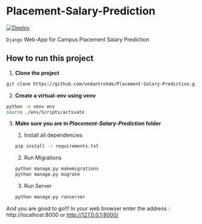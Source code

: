 # Placement-Salary-Prediction
[![Deploy](https://www.herokucdn.com/deploy/button.png)](https://heroku.com/deploy?template=https://github.com/vedantrokde/Placement-Salary-Prediction.git)

`Django` Web-App for Campus Placement Salary Prediction

## How to run this project

1. **Clone the project**

```sh
git clone https://github.com/vedantrokde/Placement-Salary-Prediction.git
```

2.  **Create a virtual-env using venv**

```sh
python -m venv env
source ./env/Scripts/activate
```

3.  **Make sure you are in *Placement-Salary-Prediction* folder**

    1. Install all dependencies

    ```sh
    pip install -r requirements.txt
    ```

    2. Run Migrations

    ```sh
    python manage.py makemigrations
    python manage.py migrate
    ```

    3. Run Server

    ```sh
    python manage.py runserver 
    ```

And you are good to go!!!
In your web browser enter the address : http://localhost:8000 or http://127.0.0.1:8000/
